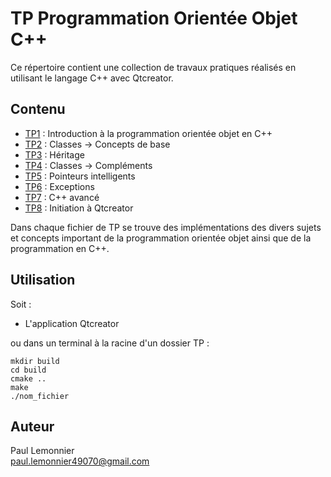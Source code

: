 # TP Programmation Orientée Objet C++

Ce répertoire contient une collection de travaux pratiques réalisés en utilisant le langage C++ avec Qtcreator. 

## Contenu

- [TP1](TP1/) : Introduction à la programmation orientée objet en C++
- [TP2](TP2/) : Classes -> Concepts de base
- [TP3](TP3/) : Héritage
- [TP4](TP4/) : Classes -> Compléments
- [TP5](TP5/) : Pointeurs intelligents
- [TP6](TP6/) : Exceptions
- [TP7](TP7/) : C++ avancé
- [TP8](TP8/) : Initiation à Qtcreator

Dans chaque fichier de TP se trouve des implémentations des divers sujets et concepts important de la programmation orientée objet ainsi que de la programmation en C++.

## Utilisation

Soit :

- L'application Qtcreator

ou dans un terminal à la racine d'un dossier TP :

```
mkdir build
cd build
cmake ..
make
./nom_fichier
```


## Auteur

Paul Lemonnier   
paul.lemonnier49070@gmail.com
